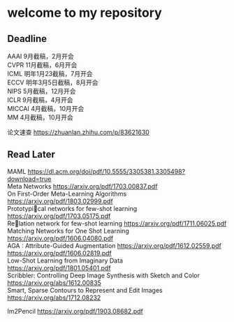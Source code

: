 # welcome to my repository


## Deadline 

AAAI 9月截稿，2月开会  
CVPR 11月截稿，6月开会  
ICML 明年1月23截稿，7月开会   
ECCV 明年3月5日截稿，8月开会   
NIPS 5月截稿，12月开会   
ICLR 9月截稿，4月开会   
MICCAI 4月截稿，10月开会  
MM 4月截稿，10月开会  

论文速查 https://zhuanlan.zhihu.com/p/83621630  

## Read Later

MAML https://dl.acm.org/doi/pdf/10.5555/3305381.3305498?download=true  
Meta Networks https://arxiv.org/pdf/1703.00837.pdf     
On First-Order Meta-Learning Algorithms https://arxiv.org/pdf/1803.02999.pdf       
Prototypical networks for few-shot learning https://arxiv.org/pdf/1703.05175.pdf    
Relation network for few-shot learning https://arxiv.org/pdf/1711.06025.pdf     
Matching Networks for One Shot Learning https://arxiv.org/pdf/1606.04080.pdf    
AGA : Attribute-Guided Augmentation https://arxiv.org/pdf/1612.02559.pdf    
                                     https://arxiv.org/pdf/1606.02819.pdf   
Low-Shot Learning from Imaginary Data https://arxiv.org/pdf/1801.05401.pdf   
Scribbler: Controlling Deep Image Synthesis with Sketch and Color https://arxiv.org/abs/1612.00835  
Smart, Sparse Contours to Represent and Edit Images https://arxiv.org/abs/1712.08232  
 
Im2Pencil https://arxiv.org/pdf/1903.08682.pdf  

